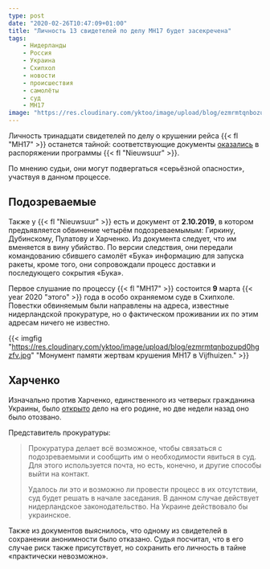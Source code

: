 ```yaml
---
type: post
date: "2020-02-26T10:47:09+01:00"
title: "Личность 13 свидетелей по делу MH17 будет засекречена"
tags:
    - Нидерланды
    - Россия
    - Украина
    - Схипхол
    - новости
    - происшествия
    - самолёты
    - суд
    - MH17
image: "https://res.cloudinary.com/yktoo/image/upload/blog/ezmrmtqnbozupd0hgzfv.jpg"
---
```


Личность тринадцати свидетелей по делу о крушении рейса {{< fl "MH17" >}} останется тайной: соответствующие документы [оказались](https://nos.nl/nieuwsuur/artikel/2324533-dertien-getuigen-mh17-proces-blijven-anoniem-vanwege-aanzienlijke-risico-s.html) в распоряжении программы {{< fl "Nieuwsuur" >}}.

По мнению судьи, они могут подвергаться «серьёзной опасности», участвуя в данном процессе. 

<!--more-->

## Подозреваемые

Также у {{< fl "Nieuwsuur" >}} есть и документ от **2.10.2019**, в котором предъявляется обвинение четырём подозреваемымым: Гиркину, Дубинскому, Пулатову и Харченко. Из документа следует, что им вменяется в вину убийство. По версии следствия, они передали командованию сбившего самолёт «Бука» информацию для запуска ракеты, кроме того, они сопровождали процесс доставки и последующего сокрытия «Бука».

Первое слушание по процессу {{< fl "MH17" >}} состоится **9** марта {{< year 2020 "этого" >}} года в особо охраняемом суде в Схипхоле. Повестки обвиняемым были направлены на адреса, известные нидерландской прокуратуре, но о фактическом проживании их по этим адресам ничего не известно.

{{< imgfig "https://res.cloudinary.com/yktoo/image/upload/blog/ezmrmtqnbozupd0hgzfv.jpg" "Монумент памяти жертвам крушения MH17 в Vijfhuizen." >}}

## Харченко

Изначально против Харченко, единственного из четверых гражданина Украины, было [открыто](https://nos.nl/nieuwsuur/artikel/2324561-op-zoek-naar-leonid-chartsjenko-een-verdachte-in-het-mh17-proces.html) дело на его родине, но две недели назад оно было отозвано.

Представитель прокуратуры:

> Прокуратура делает всё возможное, чтобы связаться с подозреваемыми и сообщить им о необходимости явиться в суд. Для этого используется почта, но есть, конечно, и другие способы выйти на контакт.
>
> Удалось ли это и возможно ли провести процесс в их отсутствии, суд будет решать в начале заседания. В данном случае действует нидерландское законодательство. На Украине действовало бы украинское.

Также из документов выяснилось, что одному из свидетелей в сохранении анонимности было отказано. Судья посчитал, что в его случае риск также присутствует, но сохранить его личность в тайне «практически невозможно».
